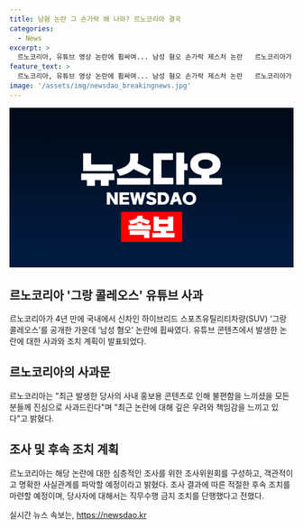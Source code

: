 ```yaml
---
title: 남혐 논란 그 손가락 왜 나와? 르노코리아 결국
categories:
  - News
excerpt: >
  르노코리아, 유튜브 영상 논란에 휩싸여... 남성 혐오 손가락 제스처 논란   르노코리아가 공개한 유튜브 영상으로 여성 출연자가 남성 혐오를 상징하는 손가락 제스처를 취해 논란이 일었으며, 해당 영상은 삭제되고 사과문이 게시되었다. 르노코리아는 조사위원회를 구성하여 사실관계를 파악하고 적절한 조치를 취할 예정이라 밝혔으며, 당사자에 대해서는 직무수행 금지 조치를 내렸다고 전했다.하지만, 아직 확인되지 않은 사실이 무분별하게 확산되는 것에 대해 우려를 표명했다.
feature_text: >
  르노코리아, 유튜브 영상 논란에 휩싸여... 남성 혐오 손가락 제스처 논란   르노코리아가 공개한 유튜브 영상으로 여성 출연자가 남성 혐오를 상징하는 손가락 제스처를 취해 논란이 일었으며, 해당 영상은 삭제되고 사과문이 게시되었다. 르노코리아는 조사위원회를 구성하여 사실관계를 파악하고 적절한 조치를 취할 예정이라 밝혔으며, 당사자에 대해서는 직무수행 금지 조치를 내렸다고 전했다.하지만, 아직 확인되지 않은 사실이 무분별하게 확산되는 것에 대해 우려를 표명했다.
image: '/assets/img/newsdao_breakingnews.jpg'
---
```


<p><img src="/assets/img/newsdao_breakingnews.jpg" alt="pcversion 속보" /></p>

<h2 data-ke-size="size26">르노코리아 '그랑 콜레오스' 유튜브 사과</h2>

<p data-ke-size="size16">르노코리아가 4년 만에 국내에서 신차인 하이브리드 스포츠유틸리티차량(SUV) ‘그랑 콜레오스’를 공개한 가운데 ‘남성 혐오’ 논란에 휩싸였다. 유튜브 콘텐츠에서 발생한 논란에 대한 사과와 조치 계획이 발표되었다.</p>

<h2 data-ke-size="size24">르노코리아의 사과문</h2>

<p data-ke-size="size16">르노코리아는 "최근 발생한 당사의 사내 홍보용 콘텐츠로 인해 불편함을 느끼셨을 모든 분들께 진심으로 사과드린다"며 "최근 논란에 대해 깊은 우려와 책임감을 느끼고 있다"고 밝혔다.</p>

<h2 data-ke-size="size24">조사 및 후속 조치 계획</h2>

<p data-ke-size="size16">르노코리아는 해당 논란에 대한 심층적인 조사를 위한 조사위원회를 구성하고, 객관적이고 명확한 사실관계를 파악할 예정이라고 밝혔다. 조사 결과에 따른 적절한 후속 조치를 마련할 예정이며, 당사자에 대해서는 직무수행 금지 조치를 단행했다고 전했다.</p>
실시간 뉴스 속보는, <a href="https://newsdao.kr" rel="dofollow">https://newsdao.kr</a>


